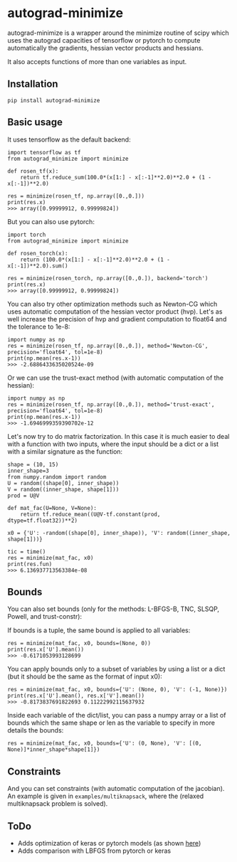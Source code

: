 # autograd-minimize

autograd-minimize is a wrapper around the minimize routine of scipy which uses the autograd capacities of 
tensorflow or pytorch to compute automatically the gradients, 
hessian vector products and hessians.

It also accepts functions of more than one variables as input.

## Installation 

`pip install autograd-minimize`

## Basic usage

It uses tensorflow as the default backend:

```
import tensorflow as tf
from autograd_minimize import minimize

def rosen_tf(x):
    return tf.reduce_sum(100.0*(x[1:] - x[:-1]**2.0)**2.0 + (1 - x[:-1])**2.0)

res = minimize(rosen_tf, np.array([0.,0.]))
print(res.x)
>>> array([0.99999912, 0.99999824])
```

But you can also use pytorch: 

```
import torch
from autograd_minimize import minimize

def rosen_torch(x):
    return (100.0*(x[1:] - x[:-1]**2.0)**2.0 + (1 - x[:-1])**2.0).sum()
    
res = minimize(rosen_torch, np.array([0.,0.]), backend='torch')
print(res.x)
>>> array([0.99999912, 0.99999824])
```

You can also try other optimization methods such as Newton-CG which uses 
automatic computation of the hessian vector product (hvp). Let's as well 
increase the precision of hvp and gradient computation to float64 and the tolerance to 1e-8: 

```
import numpy as np
res = minimize(rosen_tf, np.array([0.,0.]), method='Newton-CG', precision='float64', tol=1e-8)
print(np.mean(res.x-1))
>>> -2.6886433635020524e-09
```

Or we can use the trust-exact method (with automatic computation of the hessian): 

```
import numpy as np
res = minimize(rosen_tf, np.array([0.,0.]), method='trust-exact', precision='float64', tol=1e-8)
print(np.mean(res.x-1))
>>> -1.6946999359390702e-12
```

Let's now try to do matrix factorization. In this case it is much easier to deal with a function with two inputs, where the input should be a dict or a list with a similar signature as the function: 

```
shape = (10, 15)
inner_shape=3
from numpy.random import random
U = random((shape[0], inner_shape))
V = random((inner_shape, shape[1]))
prod = U@V

def mat_fac(U=None, V=None):
    return tf.reduce_mean((U@V-tf.constant(prod, dtype=tf.float32))**2)

x0 = {'U': -random((shape[0], inner_shape)), 'V': random((inner_shape, shape[1]))}

tic = time()
res = minimize(mat_fac, x0)
print(res.fun)
>>> 6.136937713563384e-08

```

## Bounds

You can also set bounds (only for the methods: L-BFGS-B, TNC, SLSQP, Powell, and trust-constr):

If bounds is a tuple, the same bound is applied to all variables:

```
res = minimize(mat_fac, x0, bounds=(None, 0))
print(res.x['U'].mean())
>>> -0.6171053993128699
```

You can apply bounds only to a subset of variables by using a list or a dict (but it should be the same as the format of input x0):

```
res = minimize(mat_fac, x0, bounds={'U': (None, 0), 'V': (-1, None)})
print(res.x['U'].mean(), res.x['V'].mean())
>>> -0.8173837691822693 0.11222992115637932
```

Inside each variable of the dict/list, you can pass a numpy array or a list of 
bounds which the same shape or len as the variable to specify in more details the bounds:

```
res = minimize(mat_fac, x0, bounds={'U': (0, None), 'V': [(0, None)]*inner_shape*shape[1]})
```

## Constraints

And you can set constraints (with automatic computation of the jacobian). An example is given in `examples/multiknapsack`, where the (relaxed multiknapsack problem is solved).

## ToDo

* Adds optimization of keras or pytorch models (as shown [here](https://gist.github.com/piyueh/712ec7d4540489aad2dcfb80f9a54993))
* Adds comparison with LBFGS from pytorch or keras